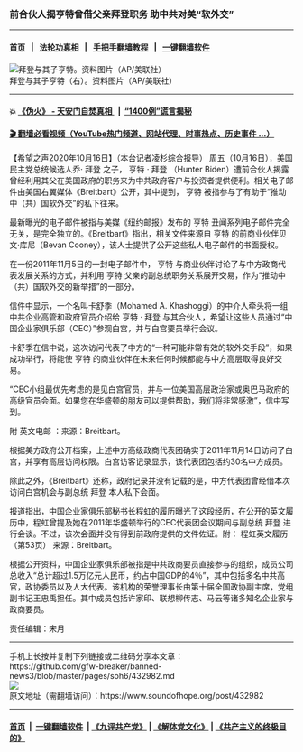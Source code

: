 ### 前合伙人揭亨特曾借父亲拜登职务 助中共对美“软外交”
------------------------

#### [首页](https://github.com/gfw-breaker/banned-news3/blob/master/README.md) &nbsp;&nbsp;|&nbsp;&nbsp; [法轮功真相](https://github.com/begood0513/basic/blob/master/README.md)  &nbsp;&nbsp;|&nbsp;&nbsp; [手把手翻墙教程](https://github.com/gfw-breaker/guides/wiki)  &nbsp;&nbsp;|&nbsp;&nbsp; [一键翻墙软件](https://github.com/gfw-breaker/nogfw/blob/master/README.md)  



<div><img alt="拜登与其子亨特。资料图片（AP/美联社）" src="https://img.soundofhope.org/2020-10/ap6920548010940480-1602893469430.jpg"/>
<br/><figcaption class="caption">
 拜登与其子亨特（右）。资料图片（AP/美联社）
</figcaption></div><hr/>

#### 💥 [《伪火》 - 天安门自焚真相 ](http://158.247.195.190:10000/videos/blog/weihuo.html)&nbsp; |&nbsp; [“1400例”谎言揭秘  ](http://158.247.195.190:10000/videos/blog/jiexi1400.html)

#### [ 🎬  翻墙必看视频（YouTube热门频道、网站代理、时事热点、历史事件 ...）](https://github.com/gfw-breaker/links/blob/master/banned.md)

<div><div class="Content__Wrapper sc-1bvya0-0 grZQxZ">
 <p class="meta-top">
  <span class="meta">
   【希望之声2020年10月16日】（本台记者凌杉综合报导）
  </span>
  周五（10月16日），美国民主党总统候选人乔·
  <ok href="/term/3365">
   拜登
  </ok>
  之子，
  <ok href="/term/104114">
   亨特
  </ok>
  ·
  <ok href="/term/3365">
   拜登
  </ok>
  （Hunter Biden）遭前合伙人揭露曾经利用其父在美国政府的职务来为中共政府客户与投资者提供便利。相关电子邮件由美国右翼媒体《Breitbart》公开，其中提到，
  <ok href="/term/104114">
   亨特
  </ok>
  被指参与了有助于“推动中（共）国软外交”的私下往来。
 </p>
 <p>
  最新曝光的电子邮件被指与美媒《纽约邮报》发布的
  <ok href="/term/104114">
   亨特
  </ok>
  丑闻系列电子邮件完全无关，是完全独立的。《Breitbart》指出，相关文件来源自
  <ok href="/term/104114">
   亨特
  </ok>
  的前商业伙伴贝文·库尼（Bevan Cooney），该人士提供了公开这些私人电子邮件的书面授权。
 </p>
 <div class="AD_Embed__Wrap-sc-1xslmin-0 igMuqX module desktop">
  <div>
  </div>
 </div>
 <p>
  在一份2011年11月5日的一封电子邮件中，
  <ok href="/term/104114">
   亨特
  </ok>
  与商业伙伴讨论了与中方政商代表发展关系的方式，并利用
  <ok href="/term/104114">
   亨特
  </ok>
  父亲的副总统职务关系展开交易，作为“推动中（共）国软外交的新举措”的一部分。
 </p>
 <p>
  信件中显示，一个名叫卡舒季（Mohamed A. Khashoggi）的中介人牵头将一组中共企业高管和政府官员介绍给
  <ok href="/term/104114">
   亨特
  </ok>
  ·
  <ok href="/term/3365">
   拜登
  </ok>
  与其合伙人，希望让这些人员通过“中国企业家俱乐部（CEC）”参观白宫，并与白宫要员举行会议。
 </p>
 <p>
  卡舒季在信中说，这次访问代表了中方的“一种可能非常有效的软外交手段”，如果成功举行，将能使
  <ok href="/term/104114">
   亨特
  </ok>
  的商业伙伴在未来任何时候都能与中方高层取得良好交易。
 </p>
 <p>
  “CEC小组最优先考虑的是见白宫官员，并与一位美国高层政治家或奥巴马政府的高级官员会面。如果您在华盛顿的朋友可以提供帮助，我们将非常感激”，信中写到。
 </p>
 <p>
  附
  <ok href="https://www.scribd.com/document/480341820/Re-China-Entrepreneurs-Club-a-pdf">
   英文电邮
  </ok>
  ：来源：Breitbart。
 </p>
 <p>
  根据美方政府公开档案，上述中方高级政商代表团确实于2011年11月14日访问了白宫，并享有高层访问权限。白宫访客记录显示，该代表团包括约30名中方成员。
 </p>
 <p>
  除此之外，《Breitbart》还称，政府记录并没有记载的是，中方代表团曾经借本次访问白宫机会与副总统
  <ok href="/term/3365">
   拜登
  </ok>
  本人私下会面。
 </p>
 <p>
  报道指出，中国企业家俱乐部秘书长程虹的履历曝光了这段经历，在公开的英文履历中，程虹曾提及她在2011年华盛顿举行的CEC代表团会议期间与副总统
  <ok href="/term/3365">
   拜登
  </ok>
  进行会谈。不过，该次会面并没有得到前政府提供的文件佐证。附：
  <ok href="http://www.confindustria.pu.it/allegati/notizie/n20150590_01b.pdf">
   程虹英文履历（第53页）
  </ok>
  来源：Breitbart。
 </p>
 <p>
  根据公开资料，中国企业家俱乐部被指是中共政商要员直接参与的组织，成员公司总收入“总计超过1.5万亿元人民币，约占中国GDP的4％”，其中包括多名中共高官，政协委员以及人大代表。该机构的荣誉理事长由第十届全国政协副主席，党组副书记王忠禹担任。其中成员包括许家印、联想柳传志、马云等诸多知名企业家与政商要员。
 </p>
 <p class="meta-btm">
  责任编辑：宋月
 </p>
</div>
</div>
<hr/>
手机上长按并复制下列链接或二维码分享本文章：<br/>
https://github.com/gfw-breaker/banned-news3/blob/master/pages/soh6/432982.md <br/>
<a href='https://github.com/gfw-breaker/banned-news3/blob/master/pages/soh6/432982.md'><img src='https://github.com/gfw-breaker/banned-news3/blob/master/pages/soh6/432982.md.png'/></a> <br/>
原文地址（需翻墙访问）：https://www.soundofhope.org/post/432982


------------------------
#### [首页](https://github.com/gfw-breaker/banned-news3/blob/master/README.md) &nbsp;|&nbsp; [一键翻墙软件](https://github.com/gfw-breaker/nogfw/blob/master/README.md) &nbsp;| [《九评共产党》](https://github.com/gfw-breaker/9ping.md/blob/master/README.md#九评之一评共产党是什么) | [《解体党文化》](https://github.com/gfw-breaker/jtdwh.md/blob/master/README.md) | [《共产主义的终极目的》](https://github.com/gfw-breaker/gczydzjmd.md/blob/master/README.md)


<img src='http://gfw-breaker.win/banned-news3/pages/soh6/432982.md' width='0px' height='0px'/>